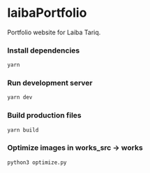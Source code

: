 # laibaPortfolio

Portfolio website for Laiba Tariq.

### Install dependencies
```sh
yarn
```

### Run development server
```sh
yarn dev
```

### Build production files
```sh
yarn build
```

### Optimize images in works_src -> works
```
python3 optimize.py
```